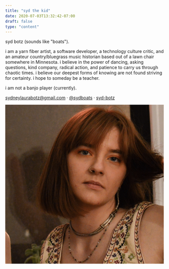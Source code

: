 ```yaml
---
title: "syd the kid"
date: 2020-07-03T13:32:42-07:00
draft: false
type: "content"
---
```


syd botz (sounds like "boats"). 

i am a yarn fiber artist, a software developer, a technology culture critic, and an amateur country/bluegrass music historian based out of a lawn chair
somewhere in Minnesota. i believe in the power of dancing, asking questions, kind company, radical action, and patience to carry us 
through chaotic times. i believe our deepest forms of knowing are not found striving for certainty. i hope to someday 
be a teacher.  

i am not a banjo player (currently).  

sydneylaurabotz@gmail.com &#183; [@sydboats](https://www.instagram.com/sydboatz/) &#183; [syd-botz](https://github.com/syd-botz)

![syd](headshot.jpg)